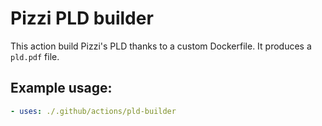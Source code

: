 # Pizzi PLD builder

This action build Pizzi's PLD thanks to a custom Dockerfile. It produces a
`pld.pdf` file.

## Example usage:

```yaml
- uses: ./.github/actions/pld-builder
```
